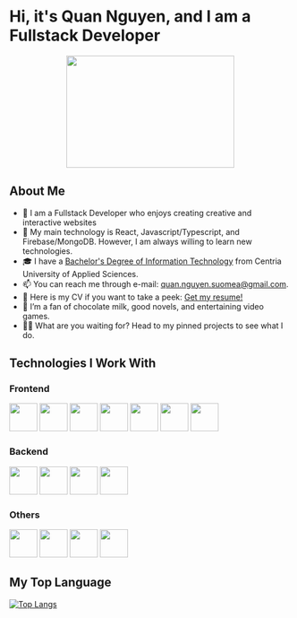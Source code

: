 # Hi, it's Quan Nguyen, and I am a Fullstack Developer

<div align="center"><img src="https://media2.giphy.com/media/OpBA2nKQog7LENz8Of/giphy.gif?cid=ecf05e47qx338eiazz24cn4ygl02mq4so4wm9jxmroin8xjo&ep=v1_gifs_search&rid=giphy.gif&ct=g" width="300" height="200"></div>

## About Me

- 👋 I am a Fullstack Developer who enjoys creating creative and interactive websites
- 📖 My main technology is React, Javascript/Typescript, and Firebase/MongoDB. However, I am always willing to learn new technologies.
- 🎓 I have a [Bachelor's Degree of Information Technology](https://drive.google.com/file/d/1xuPv1m1NiPDbdWNSCkDVr8JxYqHy6RzK/view?usp=sharing) from Centria University of Applied Sciences.
- 📫 You can reach me through e-mail: quan.nguyen.suomea@gmail.com.
- 📑 Here is my CV if you want to take a peek: [Get my resume!](https://drive.google.com/file/d/1JuBB98FFKBWcVh4pY0lIh9NUgzCLx8Wl/view?usp=sharing)
- 💞️ I’m a fan of chocolate milk, good novels, and entertaining video games.
- 🏃‍♂️ What are you waiting for? Head to my pinned projects to see what I do.

## Technologies I Work With
### Frontend
<div display="inline-block" gap="35px">
<img src="https://cdn.jsdelivr.net/gh/devicons/devicon/icons/html5/html5-original-wordmark.svg" height="50" width="50"/>
<img src="https://cdn.jsdelivr.net/gh/devicons/devicon/icons/css3/css3-original-wordmark.svg" height="50" width="50"/>
<img src="https://cdn.jsdelivr.net/gh/devicons/devicon/icons/javascript/javascript-original.svg" height="50" width="50"/>
<img src="https://cdn.jsdelivr.net/gh/devicons/devicon/icons/typescript/typescript-original.svg" height="50" width="50"/>
<img src="https://cdn.jsdelivr.net/gh/devicons/devicon/icons/bootstrap/bootstrap-original-wordmark.svg" height="50" width="50"/>
<img src="https://cdn.jsdelivr.net/gh/devicons/devicon/icons/sass/sass-original.svg" height="50" width="50"/>
<img src="https://cdn.jsdelivr.net/gh/devicons/devicon/icons/react/react-original-wordmark.svg" height="50" width="50"/>
</div>

### Backend
<div display="inline-block" gap="35px">
<img src="https://cdn.jsdelivr.net/gh/devicons/devicon/icons/nodejs/nodejs-original-wordmark.svg" height="50" width="50"/>
<img src="https://cdn.jsdelivr.net/gh/devicons/devicon/icons/npm/npm-original-wordmark.svg" height="50" width="50"/>
<img src="https://cdn.jsdelivr.net/gh/devicons/devicon/icons/dotnetcore/dotnetcore-original.svg" height="50" width="50"/>
<img src="https://cdn.jsdelivr.net/gh/devicons/devicon@latest/icons/express/express-original.svg" height="50" width="50"/>
</div>

### Others
<div display="inline-block" gap="35px">
<img src="https://cdn.jsdelivr.net/gh/devicons/devicon/icons/firebase/firebase-plain-wordmark.svg" height="50" width="50"/>
<img src="https://cdn.jsdelivr.net/gh/devicons/devicon/icons/mongodb/mongodb-original-wordmark.svg" height="50" width="50"/> 
<img src="https://cdn.jsdelivr.net/gh/devicons/devicon@latest/icons/postgresql/postgresql-original-wordmark.svg" height="50" width="50"/>   
<img src="https://cdn.jsdelivr.net/gh/devicons/devicon/icons/azure/azure-original-wordmark.svg" height="50" width="50" />
</div>

## My Top Language
[![Top Langs](https://github-readme-stats.vercel.app/api/top-langs?username=HungHoang108)](https://github.com/anuraghazra/github-readme-stats)

<!---
mq003at/mq003at is a ✨ special ✨ repository because its `README.md` (this file) appears on your GitHub profile.
You can click the Preview link to take a look at your changes.
--->
